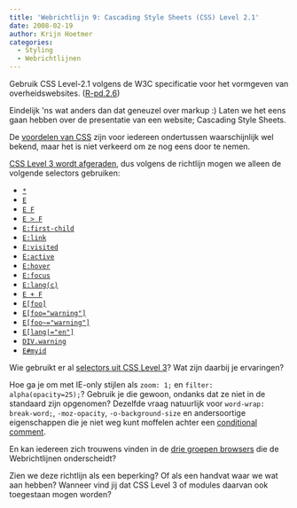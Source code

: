 ```yaml
---
title: 'Webrichtlijn 9: Cascading Style Sheets (CSS) Level 2.1'
date: 2008-02-19
author: Krijn Hoetmer
categories: 
  - Styling
  - Webrichtlijnen
---
```

Gebruik CSS Level-2.1 volgens de W3C specificatie voor het vormgeven van overheidswebsites. ([R-pd.2.6](http://www.webrichtlijnen.nl/handleiding/ontwikkeling/productie/webstandaarden/css2-1/#r-pd-2-6))

Eindelijk 'ns wat anders dan dat geneuzel over markup :) Laten we het eens gaan hebben over de presentatie van een website; Cascading Style Sheets.

De [voordelen van CSS](http://www.webrichtlijnen.nl/handleiding/ontwikkeling/productie/css/voordelen/) zijn voor iedereen ondertussen waarschijnlijk wel bekend, maar het is niet verkeerd om ze nog eens door te nemen.

[CSS Level 3 wordt afgeraden](http://www.webrichtlijnen.nl/handleiding/ontwikkeling/productie/css/richtlijnen/#css-3), dus volgens de richtlijn mogen we alleen de volgende selectors gebruiken:

* [`*`](http://www.w3.org/TR/CSS21/selector.html#universal-selector)
* [`E`](http://www.w3.org/TR/CSS21/selector.html#type-selectors)
* [`E F`](http://www.w3.org/TR/CSS21/selector.html#descendant-selectors)
* [`E > F`](http://www.w3.org/TR/CSS21/selector.html#child-selectors)
* [`E:first-child`](http://www.w3.org/TR/CSS21/selector.html#first-child)
* [`E:link`](http://www.w3.org/TR/CSS21/selector.html#link-pseudo-classes)
* [`E:visited`](http://www.w3.org/TR/CSS21/selector.html#link-pseudo-classes)
* [`E:active`](http://www.w3.org/TR/CSS21/selector.html#dynamic-pseudo-classes)
* [`E:hover`](http://www.w3.org/TR/CSS21/selector.html#dynamic-pseudo-classes)
* [`E:focus`](http://www.w3.org/TR/CSS21/selector.html#dynamic-pseudo-classes)
* [`E:lang(c)`](http://www.w3.org/TR/CSS21/selector.html#lang)
* [`E + F`](http://www.w3.org/TR/CSS21/selector.html#adjacent-selectors)
* [`E[foo]`](http://www.w3.org/TR/CSS21/selector.html#attribute-selectors)
* [`E[foo="warning"]`](http://www.w3.org/TR/CSS21/selector.html#attribute-selectors)
* [`E[foo~="warning"]`](http://www.w3.org/TR/CSS21/selector.html#attribute-selectors)
* [`E[lang|="en"]`](http://www.w3.org/TR/CSS21/selector.html#attribute-selectors)
* [`DIV.warning`](http://www.w3.org/TR/CSS21/selector.html#class-html)
* [`E#myid`](http://www.w3.org/TR/CSS21/selector.html#id-selectors)

Wie gebruikt er al [selectors uit CSS Level 3](http://www.w3.org/TR/css3-selectors/#selectors)? Wat zijn daarbij je ervaringen?

Hoe ga je om met IE-only stijlen als `zoom: 1;` en `filter: alpha(opacity=25);`? Gebruik je die gewoon, ondanks dat ze niet in de standaard zijn opgenomen? Dezelfde vraag natuurlijk voor `word-wrap: break-word;`, `-moz-opacity`, `-o-background-size` en andersoortige eigenschappen die je niet weg kunt moffelen achter een [conditional comment](http://www.webrichtlijnen.nl/handleiding/ontwikkeling/productie/css/richtlijnen/ondersteuning-browsers/#conditional-comments).

En kan iedereen zich trouwens vinden in de [drie groepen browsers](http://www.webrichtlijnen.nl/handleiding/ontwikkeling/productie/css/richtlijnen/ondersteuning-browsers/#drie-groepen-browsers) die de Webrichtlijnen onderscheidt?

Zien we deze richtlijn als een beperking? Of als een handvat waar we wat aan hebben? Wanneer vind jij dat CSS Level 3 of modules daarvan ook toegestaan mogen worden?
